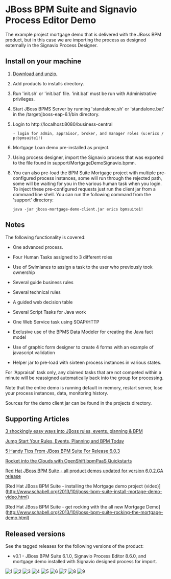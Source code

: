 JBoss BPM Suite and Signavio Process Editor Demo 
================================================
The example project mortgage demo that is delivered with the JBoss BPM product, but in this case we are importing
the process as designed externally in the Signavio Process Designer.


Install on your machine
-----------------------
1. [Download and unzip.](https://github.com/jbossdemocentral/bpms-mortgage-demo/archive/master.zip)

2. Add products to installs directory.

3. Run 'init.sh' or 'init.bat' file. 'init.bat' must be run with Administrative privileges. 

4. Start JBoss BPMS Server by running 'standalone.sh' or 'standalone.bat' in the <path-to-project>/target/jboss-eap-6.1/bin directory.

5. Login to http://localhost:8080/business-central  

    ```
    - login for admin, appraisor, broker, and manager roles (u:erics / p:bpmsuite1!)
    ```

6. Mortgage Loan demo pre-installed as project.

7. Using process designer, import the Signavio process that was exported to the file found in support/MortgageDemoSignavio.bpmn.

8. You can also pre-load the BPM Suite Mortgage project with multiple pre-configured process instances, some will run through the
rejected path, some will be waiting for you in the various human task when you login. To inject these pre-configured
requests just run the client jar from a command line shell. You can run the following command from the 'support' directory:

    ```
   java -jar jboss-mortgage-demo-client.jar erics bpmsuite1!
    ```

Notes
-----
The following functionality is covered:

- One advanced process.

- Four Human Tasks assigned to 3 different roles

- Use of Swimlanes to assign a task to the user who previously took ownership

- Several guide business rules

- Several technical rules

- A guided web decision table

- Several Script Tasks for Java work

- One Web Service task using SOAP/HTTP

- Exclusive use of the BPMS Data Modeler for creating the Java fact model

- Use of graphic form designer to create 4 forms with an example of javascript validation

- Helper jar to pre-load with sixteen process instances in various states.

For 'Appraisal' task only, any claimed tasks that are not competed within a minute will be reassigned automatically back into the group for processing.

Note that the entire demo is running default in memory, restart server, lose your process instances, data, monitoring history.

Sources for the demo client jar can be found in the projects directory.


Supporting Articles
-------------------
[3 shockingly easy ways into JBoss rules, events, planning & BPM](http://www.schabell.org/2015/01/3-shockingly-easy-ways-into-jboss-brms-bpmsuite.html)

[Jump Start Your Rules, Events, Planning and BPM Today](http://www.schabell.org/2014/12/jump-start-rules-events-planning-bpm-today.html)

[5 Handy Tips From JBoss BPM Suite For Release 6.0.3](http://www.schabell.org/2014/10/5-handy-tips-from-jboss-bpmsuite-release-603.html)

[Rocket into the Clouds with OpenShift bpmPaaS Quickstarts](http://www.schabell.org/2014/10/red-hat-openshift-bpmpaas-automated-demo-projects-updated.html)

[Red Hat JBoss BPM Suite - all product demos updated for version 6.0.2.GA release](http://www.schabell.org/2014/07/redhat-jboss-bpmsuite-product-demos-6.0.2-updated.html)

[Red Hat JBoss BPM Suite - installing the Mortgage demo project (video)] (http://www.schabell.org/2013/10/jboss-bpm-suite-install-mortage-demo-video.html)

[Red Hat JBoss BPM Suite - get rocking with the all new Mortgage Demo] (http://www.schabell.org/2013/10/jboss-bpm-suite-rocking-the-mortgage-demo.html)


Released versions
-----------------
See the tagged releases for the following versions of the product:

- v0.1 - JBoss BPM Suite 6.1.0, Signavio Process Editor 8.6.0, and mortgage demo installed with Signavio designed process for import.

![1](https://raw.githubusercontent.com/eschabell/bpms-signavio-integration-demo/master/docs/demo-images/1-signavio-create-new.png)
![2](https://raw.githubusercontent.com/eschabell/bpms-signavio-integration-demo/master/docs/demo-images/2-signavio-name-process.png)
![3](https://raw.githubusercontent.com/eschabell/bpms-signavio-integration-demo/master/docs/demo-images/3-signavio-import-bpmn.png)
![4](https://raw.githubusercontent.com/eschabell/bpms-signavio-integration-demo/master/docs/demo-images/4-signavio-file-import.png)
![5](https://raw.githubusercontent.com/eschabell/bpms-signavio-integration-demo/master/docs/demo-images/5-signavio-bpmn-imported.png)
![6](https://raw.githubusercontent.com/eschabell/bpms-signavio-integration-demo/master/docs/demo-images/6-signavio-replace-existing.png)
![7](https://raw.githubusercontent.com/eschabell/bpms-signavio-integration-demo/master/docs/demo-images/7-signavio-imported-results.png)
![8](https://raw.githubusercontent.com/eschabell/bpms-signavio-integration-demo/master/docs/demo-images/8-signavio-description-node.png)
![9](https://raw.githubusercontent.com/eschabell/bpms-signavio-integration-demo/master/docs/demo-images/9-signavio-credit-service.png)
